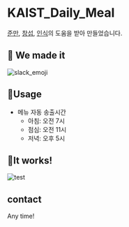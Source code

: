 # KAIST_Daily_Meal



[준만](https://github.com/junman95), [창섭](https://github.com/brido4125), [인식](https://github.com/Gilin3000)의 도움을 받아 만들었습니다.


## 🚀 We made it

![slack_emoji](https://user-images.githubusercontent.com/63194662/196395320-a932ee01-bd82-49e6-9ba3-c220e0da7085.png)

## 🚀Usage

+ 메뉴 자동 송출시간
    - 아침: 오전 7시
    - 점심: 오전 11시
    - 저녁: 오후 5시

## 🚀It works!

![test](https://user-images.githubusercontent.com/63194662/196346634-974e4705-9752-4de9-92da-3b336ace1af6.png)


## contact

Any time!